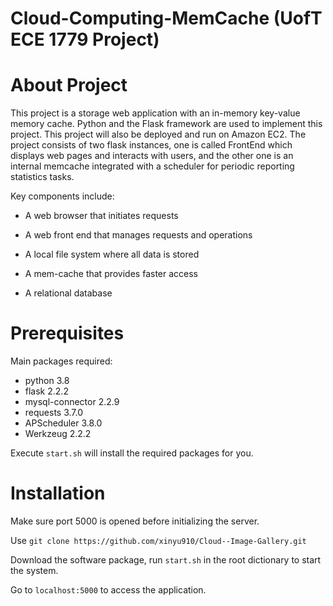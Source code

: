 # Cloud-Computing-MemCache (UofT ECE 1779 Project)

# About Project

This project is a storage web application with an in-memory key-value memory cache. Python and the Flask framework are used to implement this project. This project will also be deployed and run on Amazon EC2. The project consists of two flask instances, one is called FrontEnd which displays web pages and interacts with users, and the other one is an internal memcache integrated with a scheduler for periodic reporting statistics tasks. 

Key components include:

* A web browser that initiates requests

* A web front end that manages requests and operations

* A local file system where all data is stored

* A mem-cache that provides faster access

* A relational database



# Prerequisites

Main packages required:

* python 3.8
* flask 2.2.2
* mysql-connector 2.2.9
* requests 3.7.0
* APScheduler 3.8.0
* Werkzeug 2.2.2

Execute `start.sh` will install the required packages for you.

# Installation

Make sure port 5000 is opened before initializing the server.

Use `git clone https://github.com/xinyu910/Cloud--Image-Gallery.git`

Download the software package, run `start.sh` in the root dictionary to start the system.

Go to `localhost:5000` to access the application.
